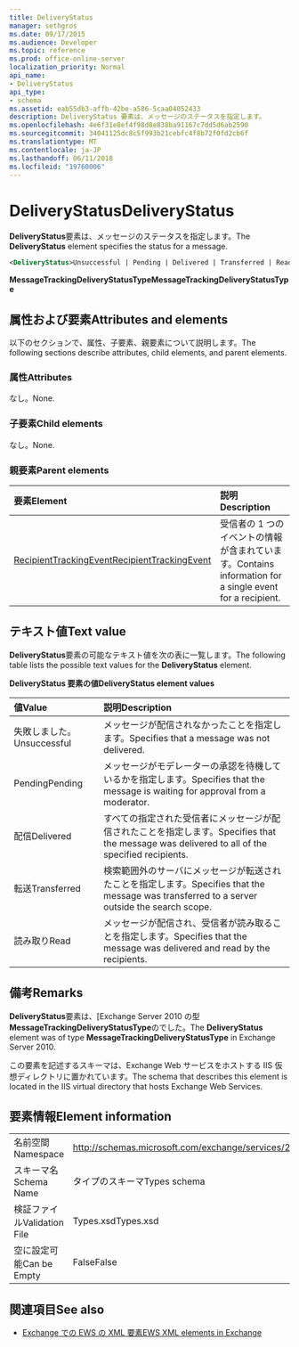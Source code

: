 ```yaml
---
title: DeliveryStatus
manager: sethgros
ms.date: 09/17/2015
ms.audience: Developer
ms.topic: reference
ms.prod: office-online-server
localization_priority: Normal
api_name:
- DeliveryStatus
api_type:
- schema
ms.assetid: eab55db3-affb-42be-a586-5caa04052433
description: DeliveryStatus 要素は、メッセージのステータスを指定します。
ms.openlocfilehash: 4e6f31e8ef4f98d8e838ba91167c7dd5d6ab2590
ms.sourcegitcommit: 34041125dc8c5f993b21cebfc4f8b72f0fd2cb6f
ms.translationtype: MT
ms.contentlocale: ja-JP
ms.lasthandoff: 06/11/2018
ms.locfileid: "19760006"
---
```

# <a name="deliverystatus"></a><span data-ttu-id="2eff9-103">DeliveryStatus</span><span class="sxs-lookup"><span data-stu-id="2eff9-103">DeliveryStatus</span></span>

<span data-ttu-id="2eff9-104">**DeliveryStatus**要素は、メッセージのステータスを指定します。</span><span class="sxs-lookup"><span data-stu-id="2eff9-104">The **DeliveryStatus** element specifies the status for a message.</span></span> 
  
```XML
<DeliveryStatus>Unsuccessful | Pending | Delivered | Transferred | Read</DeliveryStatus>
```

 <span data-ttu-id="2eff9-105">**MessageTrackingDeliveryStatusType**</span><span class="sxs-lookup"><span data-stu-id="2eff9-105">**MessageTrackingDeliveryStatusType**</span></span>
## <a name="attributes-and-elements"></a><span data-ttu-id="2eff9-106">属性および要素</span><span class="sxs-lookup"><span data-stu-id="2eff9-106">Attributes and elements</span></span>

<span data-ttu-id="2eff9-107">以下のセクションで、属性、子要素、親要素について説明します。</span><span class="sxs-lookup"><span data-stu-id="2eff9-107">The following sections describe attributes, child elements, and parent elements.</span></span>
  
### <a name="attributes"></a><span data-ttu-id="2eff9-108">属性</span><span class="sxs-lookup"><span data-stu-id="2eff9-108">Attributes</span></span>

<span data-ttu-id="2eff9-109">なし。</span><span class="sxs-lookup"><span data-stu-id="2eff9-109">None.</span></span>
  
### <a name="child-elements"></a><span data-ttu-id="2eff9-110">子要素</span><span class="sxs-lookup"><span data-stu-id="2eff9-110">Child elements</span></span>

<span data-ttu-id="2eff9-111">なし。</span><span class="sxs-lookup"><span data-stu-id="2eff9-111">None.</span></span>
  
### <a name="parent-elements"></a><span data-ttu-id="2eff9-112">親要素</span><span class="sxs-lookup"><span data-stu-id="2eff9-112">Parent elements</span></span>

|<span data-ttu-id="2eff9-113">**要素**</span><span class="sxs-lookup"><span data-stu-id="2eff9-113">**Element**</span></span>|<span data-ttu-id="2eff9-114">**説明**</span><span class="sxs-lookup"><span data-stu-id="2eff9-114">**Description**</span></span>|
|:-----|:-----|
|[<span data-ttu-id="2eff9-115">RecipientTrackingEvent</span><span class="sxs-lookup"><span data-stu-id="2eff9-115">RecipientTrackingEvent</span></span>](recipienttrackingevent.md) <br/> |<span data-ttu-id="2eff9-116">受信者の 1 つのイベントの情報が含まれています。</span><span class="sxs-lookup"><span data-stu-id="2eff9-116">Contains information for a single event for a recipient.</span></span>  <br/> |
   
## <a name="text-value"></a><span data-ttu-id="2eff9-117">テキスト値</span><span class="sxs-lookup"><span data-stu-id="2eff9-117">Text value</span></span>

<span data-ttu-id="2eff9-118">**DeliveryStatus**要素の可能なテキスト値を次の表に一覧します。</span><span class="sxs-lookup"><span data-stu-id="2eff9-118">The following table lists the possible text values for the **DeliveryStatus** element.</span></span> 
  
<span data-ttu-id="2eff9-119">**DeliveryStatus 要素の値**</span><span class="sxs-lookup"><span data-stu-id="2eff9-119">**DeliveryStatus element values**</span></span>

|<span data-ttu-id="2eff9-120">**値**</span><span class="sxs-lookup"><span data-stu-id="2eff9-120">**Value**</span></span>|<span data-ttu-id="2eff9-121">**説明**</span><span class="sxs-lookup"><span data-stu-id="2eff9-121">**Description**</span></span>|
|:-----|:-----|
|<span data-ttu-id="2eff9-122">失敗しました。</span><span class="sxs-lookup"><span data-stu-id="2eff9-122">Unsuccessful</span></span>  <br/> |<span data-ttu-id="2eff9-123">メッセージが配信されなかったことを指定します。</span><span class="sxs-lookup"><span data-stu-id="2eff9-123">Specifies that a message was not delivered.</span></span>  <br/> |
|<span data-ttu-id="2eff9-124">Pending</span><span class="sxs-lookup"><span data-stu-id="2eff9-124">Pending</span></span>  <br/> |<span data-ttu-id="2eff9-125">メッセージがモデレーターの承認を待機しているかを指定します。</span><span class="sxs-lookup"><span data-stu-id="2eff9-125">Specifies that the message is waiting for approval from a moderator.</span></span>  <br/> |
|<span data-ttu-id="2eff9-126">配信</span><span class="sxs-lookup"><span data-stu-id="2eff9-126">Delivered</span></span>  <br/> |<span data-ttu-id="2eff9-127">すべての指定された受信者にメッセージが配信されたことを指定します。</span><span class="sxs-lookup"><span data-stu-id="2eff9-127">Specifies that the message was delivered to all of the specified recipients.</span></span>  <br/> |
|<span data-ttu-id="2eff9-128">転送</span><span class="sxs-lookup"><span data-stu-id="2eff9-128">Transferred</span></span>  <br/> |<span data-ttu-id="2eff9-129">検索範囲外のサーバにメッセージが転送されたことを指定します。</span><span class="sxs-lookup"><span data-stu-id="2eff9-129">Specifies that the message was transferred to a server outside the search scope.</span></span>  <br/> |
|<span data-ttu-id="2eff9-130">読み取り</span><span class="sxs-lookup"><span data-stu-id="2eff9-130">Read</span></span>  <br/> |<span data-ttu-id="2eff9-131">メッセージが配信され、受信者が読み取ることを指定します。</span><span class="sxs-lookup"><span data-stu-id="2eff9-131">Specifies that the message was delivered and read by the recipients.</span></span>  <br/> |
   
## <a name="remarks"></a><span data-ttu-id="2eff9-132">備考</span><span class="sxs-lookup"><span data-stu-id="2eff9-132">Remarks</span></span>

<span data-ttu-id="2eff9-133">**DeliveryStatus**要素は、[Exchange Server 2010 の型**MessageTrackingDeliveryStatusType**のでした。</span><span class="sxs-lookup"><span data-stu-id="2eff9-133">The **DeliveryStatus** element was of type **MessageTrackingDeliveryStatusType** in Exchange Server 2010.</span></span> 
  
<span data-ttu-id="2eff9-134">この要素を記述するスキーマは、Exchange Web サービスをホストする IIS 仮想ディレクトリに置かれています。</span><span class="sxs-lookup"><span data-stu-id="2eff9-134">The schema that describes this element is located in the IIS virtual directory that hosts Exchange Web Services.</span></span>
  
## <a name="element-information"></a><span data-ttu-id="2eff9-135">要素情報</span><span class="sxs-lookup"><span data-stu-id="2eff9-135">Element information</span></span>

|||
|:-----|:-----|
|<span data-ttu-id="2eff9-136">名前空間</span><span class="sxs-lookup"><span data-stu-id="2eff9-136">Namespace</span></span>  <br/> |http://schemas.microsoft.com/exchange/services/2006/types  <br/> |
|<span data-ttu-id="2eff9-137">スキーマ名</span><span class="sxs-lookup"><span data-stu-id="2eff9-137">Schema Name</span></span>  <br/> |<span data-ttu-id="2eff9-138">タイプのスキーマ</span><span class="sxs-lookup"><span data-stu-id="2eff9-138">Types schema</span></span>  <br/> |
|<span data-ttu-id="2eff9-139">検証ファイル</span><span class="sxs-lookup"><span data-stu-id="2eff9-139">Validation File</span></span>  <br/> |<span data-ttu-id="2eff9-140">Types.xsd</span><span class="sxs-lookup"><span data-stu-id="2eff9-140">Types.xsd</span></span>  <br/> |
|<span data-ttu-id="2eff9-141">空に設定可能</span><span class="sxs-lookup"><span data-stu-id="2eff9-141">Can be Empty</span></span>  <br/> |<span data-ttu-id="2eff9-142">False</span><span class="sxs-lookup"><span data-stu-id="2eff9-142">False</span></span>  <br/> |
   
## <a name="see-also"></a><span data-ttu-id="2eff9-143">関連項目</span><span class="sxs-lookup"><span data-stu-id="2eff9-143">See also</span></span>

- [<span data-ttu-id="2eff9-144">Exchange での EWS の XML 要素</span><span class="sxs-lookup"><span data-stu-id="2eff9-144">EWS XML elements in Exchange</span></span>](ews-xml-elements-in-exchange.md)

